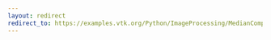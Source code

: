 ```yaml
---
layout: redirect
redirect_to: https://examples.vtk.org/Python/ImageProcessing/MedianComparison/
---
```

